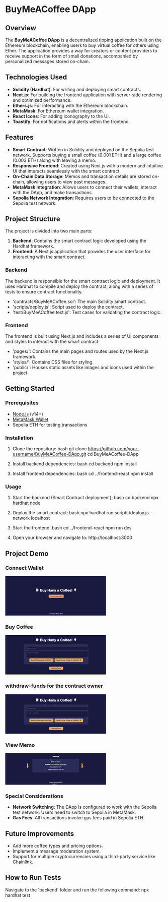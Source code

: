 # BuyMeACoffee DApp

## Overview
The **BuyMeACoffee DApp** is a decentralized tipping application built on the Ethereum blockchain, enabling users to buy virtual coffee for others using Ether. The application provides a way for creators or content providers to receive support in the form of small donations, accompanied by personalized messages stored on-chain.

## Technologies Used
- **Solidity (Hardhat)**: For writing and deploying smart contracts.
- **Next.js**: For building the frontend application with server-side rendering and optimized performance.
- **Ethers.js**: For interacting with the Ethereum blockchain.
- **MetaMask**: For Ethereum wallet integration.
- **React Icons**: For adding iconography to the UI.
- **Toastify**: For notifications and alerts within the frontend.

## Features
- **Smart Contract**: Written in Solidity and deployed on the Sepolia test network. Supports buying a small coffee (0.001 ETH) and a large coffee (0.003 ETH) along with leaving a memo.
- **Responsive Frontend**: Created using Next.js with a modern and intuitive UI that interacts seamlessly with the smart contract.
- **On-Chain Data Storage**: Memos and transaction details are stored on-chain, allowing users to view past messages.
- **MetaMask Integration**: Allows users to connect their wallets, interact with the DApp, and make transactions.
- **Sepolia Network Integration**: Requires users to be connected to the Sepolia test network.

## Project Structure
The project is divided into two main parts:

1. **Backend**: Contains the smart contract logic developed using the Hardhat framework.
2. **Frontend**: A Next.js application that provides the user interface for interacting with the smart contract.

### Backend
The backend is responsible for the smart contract logic and deployment. It uses Hardhat to compile and deploy the contract, along with a series of tests to ensure contract functionality.

- 'contracts/BuyMeACoffee.sol': The main Solidity smart contract.
- 'scripts/deploy.js': Script used to deploy the contract.
- 'test/BuyMeACoffee.test.js': Test cases for validating the contract logic.

### Frontend
The frontend is built using Next.js and includes a series of UI components and styles to interact with the smart contract.

- 'pages/': Contains the main pages and routes used by the Next.js framework.
- 'styles/': Contains CSS files for styling.
- 'public/': Houses static assets like images and icons used within the project.

## Getting Started

### Prerequisites
- [Node.js](https://nodejs.org/) (v14+)
- [MetaMask Wallet](https://metamask.io/)
- Sepolia ETH for testing transactions

### Installation

1. Clone the repository:
    bash
    git clone https://github.com/your-username/BuyMeACoffee-DApp.git
    cd BuyMeACoffee-DApp

2. Install backend dependencies:
    bash
    cd backend
    npm install

3. Install frontend dependencies:
    bash
    cd ../frontend-react
    npm install

### Usage

1. Start the backend (Smart Contract deployment):
    bash
    cd backend
    npx hardhat node
    

2. Deploy the smart contract:
    bash
    npx hardhat run scripts/deploy.js --network localhost
    

3. Start the frontend:
    bash
    cd ../frontend-react
    npm run dev
    

4. Open your browser and navigate to:
    http://localhost:3000
    

## Project Demo

### Connect Wallet
![Connect Wallet](./assets/connect-wallet.gif)

### Buy Coffee
![Buy Coffee](./assets/buy-coffee.gif)

### withdraw-funds for the contract owner
![Withdraw Funds](./assets/withdraw-funds.gif)

### View Memo 
![View Memo](./assets/view-memo.gif)


### Special Considerations
- **Network Switching**: The DApp is configured to work with the Sepolia test network. Users need to switch to Sepolia in MetaMask.
- **Gas Fees**: All transactions involve gas fees paid in Sepolia ETH.

## Future Improvements
- Add more coffee types and pricing options.
- Implement a message moderation system.
- Support for multiple cryptocurrencies using a third-party service like Chainlink.

## How to Run Tests
Navigate to the 'backend' folder and run the following command:
npx hardhat test

